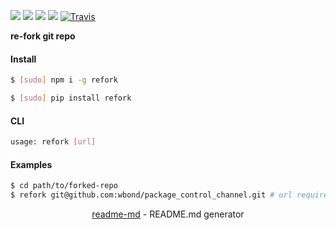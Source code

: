 [![](https://img.shields.io/badge/OS-Unix-blue.svg?longCache=True)]()
[![](https://img.shields.io/pypi/pyversions/refork.svg?longCache=True)](https://pypi.org/project/refork/)
[![](https://img.shields.io/pypi/v/refork.svg?maxAge=3600)](https://pypi.org/project/refork/)
[![](https://img.shields.io/npm/v/refork.svg?maxAge=3600)](https://www.npmjs.com/package/refork)
[![Travis](https://api.travis-ci.org/looking-for-a-job/refork.svg?branch=master)](https://travis-ci.org/looking-for-a-job/refork/)

<b>re-fork git repo</b>

#### Install
```bash
$ [sudo] npm i -g refork
```
```bash
$ [sudo] pip install refork
```

#### CLI
```bash
usage: refork [url]
```

#### Examples
```bash
$ cd path/to/forked-repo
$ refork git@github.com:wbond/package_control_channel.git # url required 1 time only
```

<p align="center"><a href="https://pypi.org/project/readme-md/">readme-md</a> - README.md generator</p>
